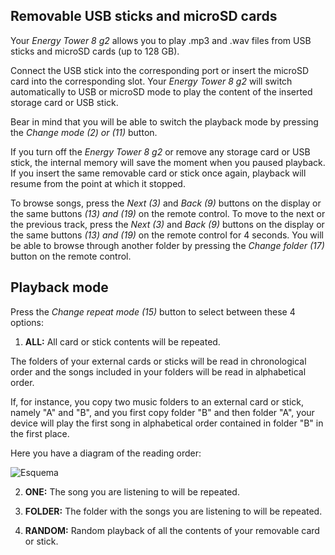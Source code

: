 ## Removable USB sticks and microSD cards

Your *Energy Tower 8 g2* allows you to play .mp3 and .wav files from USB sticks and microSD cards (up to 128 GB).

Connect the USB stick into the corresponding port or insert the microSD card into the corresponding slot. Your *Energy Tower 8 g2* will switch automatically to USB or microSD mode to play the content of the inserted storage card or USB stick.

Bear in mind that you will be able to switch the playback mode by pressing the *Change mode (2) or (11)* button. 

If you turn off the *Energy Tower 8 g2* or remove any storage card or USB stick, the internal memory will save the moment when you paused playback. If you insert the same removable card or stick once again, playback will resume from the point at which it stopped.

To browse songs, press the *Next (3)* and *Back (9)* buttons on the display or the same buttons *(13) and (19)* on the remote control. To move to the next or the previous track, press the *Next (3)* and *Back (9)* buttons on the display or the same buttons *(13) and (19)* on the remote control for 4 seconds.
You will be able to browse through another folder by pressing the *Change folder (17)* button on the remote control.

## Playback mode

Press the *Change repeat mode (15)* button to select between these 4 options:

1) **ALL:** All card or stick contents will be repeated. 

The folders of your external cards or sticks will be read in chronological order and the songs included in your folders will be read in alphabetical order.

If, for instance, you copy two music folders to an external card or stick, namely "A" and "B", and you first copy folder "B" and then folder "A", your device will play the first song in alphabetical order contained in folder "B" in the first place. 

   Here you have a diagram of the reading order:

   ![Esquema](http://static.energysistem.com/images/manuals/42260/5492cea8f11f3.jpg)

2) **ONE:** The song you are listening to will be repeated.

2) **FOLDER:** The folder with the songs you are listening to will be repeated.

4) **RANDOM:** Random playback of all the contents of your removable card or stick.


